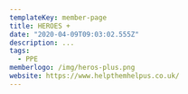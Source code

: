 ```yaml
---
templateKey: member-page
title: HEROES +
date: "2020-04-09T09:03:02.555Z"
description: ...
tags:
  - PPE
memberlogo: /img/heros-plus.png
website: https://www.helpthemhelpus.co.uk/
---
```

